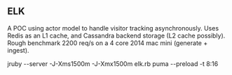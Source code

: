 ## ELK

A POC using actor model to handle visitor tracking
asynchronously. Uses Redis as an L1 cache, and Cassandra
backend storage (L2 cache possibly). Rough benchmark 
2200 req/s on a 4 core 2014 mac mini (generate + ingest).

jruby --server -J-Xms1500m -J-Xmx1500m elk.rb
puma --preload -t 8:16
